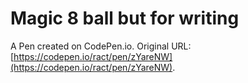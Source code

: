 # Magic 8 ball but for writing 

A Pen created on CodePen.io. Original URL: [https://codepen.io/ract/pen/zYareNW](https://codepen.io/ract/pen/zYareNW).

